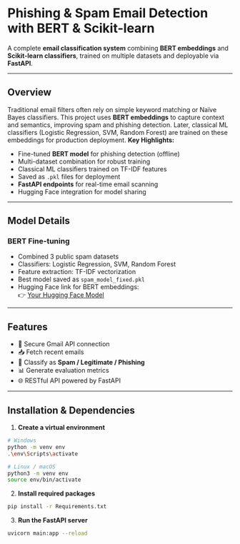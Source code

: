 # Phishing & Spam Email Detection with BERT & Scikit-learn

A complete **email classification system** combining **BERT embeddings** and **Scikit-learn classifiers**, trained on multiple datasets and deployable via **FastAPI**.  

---

## Overview

Traditional email filters often rely on simple keyword matching or Naïve Bayes classifiers. This project uses **BERT embeddings** to capture context and semantics, improving spam and phishing detection. Later, classical ML classifiers (Logistic Regression, SVM, Random Forest) are trained on these embeddings for production deployment.
**Key Highlights:**

- Fine-tuned **BERT model** for phishing detection (offline)
- Multi-dataset combination for robust training
- Classical ML classifiers trained on TF-IDF features
- Saved as `.pkl` files for deployment
- **FastAPI endpoints** for real-time email scanning
- Hugging Face integration for model sharing

---

## Model Details

### BERT Fine-tuning
- Combined 3 public spam datasets
- Classifiers: Logistic Regression, SVM, Random Forest
- Feature extraction: TF-IDF vectorization
- Best model saved as `spam_model_fixed.pkl`
- Hugging Face link for BERT embeddings:  
  👉 [Your Hugging Face Model](https://huggingface.co/your-username/your-model-name)

---

## Features

- 🔐 Secure Gmail API connection  
- 📥 Fetch recent emails  
- 🤖 Classify as **Spam / Legitimate / Phishing**  
- 📊 Generate evaluation metrics 
- 🌐 RESTful API powered by FastAPI

---

## Installation & Dependencies

1. **Create a virtual environment**
```bash
# Windows
python -m venv env
.\env\Scripts\activate

# Linux / macOS
python3 -m venv env
source env/bin/activate
```
2. **Install required packages**
```bash
pip install -r Requirements.txt
```
3. **Run the FastAPI server**
```bash
uvicorn main:app --reload
```
